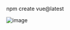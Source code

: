 npm create vue@latest

![image](https://github.com/user-attachments/assets/e71f587f-7ae5-4bf0-af04-a786915470c6)
